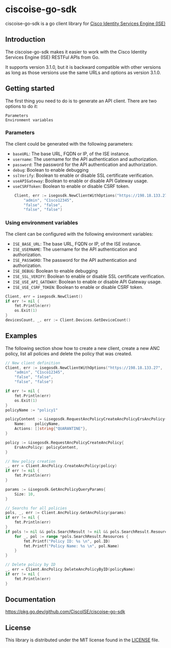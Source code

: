 # ciscoise-go-sdk
ciscoise-go-sdk is a go client library for [Cisco Identity Services Engine (ISE) ](https://developer.cisco.com/identity-services-engine/)  

## Introduction
The ciscoise-go-sdk makes it easier to work with the Cisco Identity Services Engine (ISE) RESTFul APIs from Go.

It supports version 3.1.0, but it is backward compatible with other versions as long as those versions use the same URLs and options as version 3.1.0.

## Getting started

The first thing you need to do is to generate an API client. There are two options to do it:

    Parameters
    Environment variables

### Parameters

The client could be generated with the following parameters:

- `baseURL`: The base URL, FQDN or IP, of the ISE instance.
- `username`: The username for the API authentication and authorization.
- `password`: The password for the API authentication and authorization.
- `debug`: Boolean to enable debugging
- `sslVerify`: Boolean to enable or disable SSL certificate verification.
- `useAPIGateway`: Boolean to enable or disable API Gateway usage.
- `useCSRFToken`: Boolean to enable or disable CSRF token.

```go
    Client, err := isegosdk.NewClientWithOptions("https://198.18.133.27",
        "admin", "C1sco12345",
        "false", "false",
        "false", "false")

```

### Using environment variables

The client can be configured with the following environment variables:

- `ISE_BASE_URL`: The base URL, FQDN or IP, of the ISE instance.
- `ISE_USERNAME`: The username for the API authentication and authorization.
- `ISE_PASSWORD`: The password for the API authentication and authorization.
- `ISE_DEBUG`: Boolean to enable debugging
- `ISE_SSL_VERIFY`: Boolean to enable or disable SSL certificate verification.
- `ISE_USE_API_GATEWAY`: Boolean to enable or disable API Gateway usage.
- `ISE_USE_CSRF_TOKEN`: Boolean to enable or disable CSRF token.

```go
Client, err = isegosdk.NewClient()
if err != nil {
    fmt.Println(err)
    os.Exit(1)
}
devicesCount, _, err := Client.Devices.GetDeviceCount()
```





## Examples
The following section show how to create a new client, create a new ANC policy, list all policies and delete the policy that was created. 

```go
// New client definition
Client, err := isegosdk.NewClientWithOptions("https://198.18.133.27",
	"admin", "C1sco12345",
	"false", "false",
	"false", "false")

if err != nil {
	fmt.Println(err)
	os.Exit(1)
}
policyName := "policy1"

policyContent := &isegosdk.RequestAncPolicyCreateAncPolicyErsAncPolicy{
	Name:    policyName,
	Actions: []string{"QUARANTINE"},
}

policy := &isegosdk.RequestAncPolicyCreateAncPolicy{
	ErsAncPolicy: policyContent,
}

// New policy creation
_, err = Client.AncPolicy.CreateAncPolicy(policy)
if err != nil {
	fmt.Println(err)
}

params := &isegosdk.GetAncPolicyQueryParams{
	Size: 10,
}

// Searchs for all policies
pols, _, err := Client.AncPolicy.GetAncPolicy(params)
if err != nil {
	fmt.Println(err)
}
if pols != nil && pols.SearchResult != nil && pols.SearchResult.Resources != nil {
	for _, pol := range *pols.SearchResult.Resources {
		fmt.Printf("Policy ID: %s \n", pol.ID)
		fmt.Printf("Policy Name: %s \n", pol.Name)
	}
}

// Delete policy by ID
_, err = Client.AncPolicy.DeleteAncPolicyByID(policyName)
if err != nil {
	fmt.Println(err)
}
```

## Documentation
https://pkg.go.dev/github.com/CiscoISE/ciscoise-go-sdk

## License

This library is distributed under the MIT license found in the [LICENSE](./LICENSE) file.
